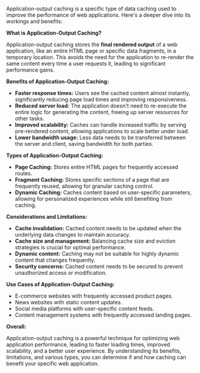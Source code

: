 Application-output caching is a specific type of data caching used to improve the performance of web applications. Here's a deeper dive into its workings and benefits:

**What is Application-Output Caching?**

Application-output caching stores the **final rendered output** of a web application, like an entire HTML page or specific data fragments, in a temporary location. This avoids the need for the application to re-render the same content every time a user requests it, leading to significant performance gains.

**Benefits of Application-Output Caching:**

- **Faster response times:** Users see the cached content almost instantly, significantly reducing page load times and improving responsiveness.
- **Reduced server load:** The application doesn't need to re-execute the entire logic for generating the content, freeing up server resources for other tasks.
- **Improved scalability:** Caches can handle increased traffic by serving pre-rendered content, allowing applications to scale better under load.
- **Lower bandwidth usage:** Less data needs to be transferred between the server and client, saving bandwidth for both parties.

**Types of Application-Output Caching:**

- **Page Caching:** Stores entire HTML pages for frequently accessed routes.
- **Fragment Caching:** Stores specific sections of a page that are frequently reused, allowing for granular caching control.
- **Dynamic Caching:** Caches content based on user-specific parameters, allowing for personalized experiences while still benefiting from caching.

**Considerations and Limitations:**

- **Cache invalidation:** Cached content needs to be updated when the underlying data changes to maintain accuracy.
- **Cache size and management:** Balancing cache size and eviction strategies is crucial for optimal performance.
- **Dynamic content:** Caching may not be suitable for highly dynamic content that changes frequently.
- **Security concerns:** Cached content needs to be secured to prevent unauthorized access or modification.

**Use Cases of Application-Output Caching:**

- E-commerce websites with frequently accessed product pages.
- News websites with static content updates.
- Social media platforms with user-specific content feeds.
- Content management systems with frequently accessed landing pages.

**Overall:**

Application-output caching is a powerful technique for optimizing web application performance, leading to faster loading times, improved scalability, and a better user experience. By understanding its benefits, limitations, and various types, you can determine if and how caching can benefit your specific web application.